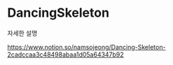 # DancingSkeleton

자세한 설명

https://www.notion.so/namsojeong/Dancing-Skeleton-2cadccaa3c48498abaa1d05a64347b92
